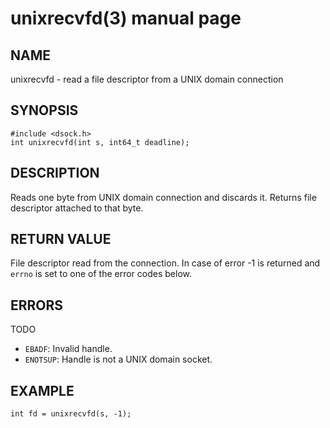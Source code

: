 # unixrecvfd(3) manual page

## NAME

unixrecvfd - read a file descriptor from a UNIX domain connection

## SYNOPSIS

```
#include <dsock.h>
int unixrecvfd(int s, int64_t deadline);
```

## DESCRIPTION

Reads one byte from UNIX domain connection and discards it. Returns file descriptor attached to that byte. 

## RETURN VALUE

File descriptor read from the connection. In case of error -1 is returned and `errno` is set to one of the error codes below.

## ERRORS

TODO

* `EBADF`: Invalid handle.
* `ENOTSUP`: Handle is not a UNIX domain socket.

## EXAMPLE

```
int fd = unixrecvfd(s, -1);
```

